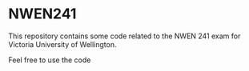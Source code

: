 # NWEN241

This repository contains some code related to the NWEN 241 exam for Victoria University of Wellington.

Feel free to use the code
